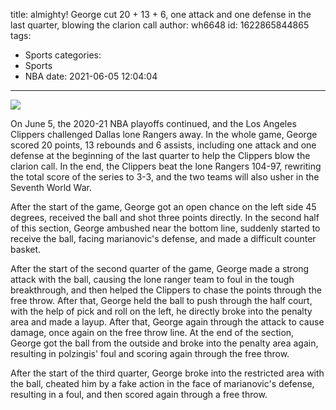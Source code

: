 title: almighty! George cut 20 + 13 + 6, one attack and one defense in the last quarter, blowing the clarion call
author: wh6648
id: 1622865844865
tags: 
- Sports
categories: 
- Sports
- NBA
date: 2021-06-05 12:04:04
---
![](https://p9.itc.cn/q_70/images01/20210605/ed87e754499f43439ef819e3f3db6df5.jpeg)


On June 5, the 2020-21 NBA playoffs continued, and the Los Angeles Clippers challenged Dallas lone Rangers away. In the whole game, George scored 20 points, 13 rebounds and 6 assists, including one attack and one defense at the beginning of the last quarter to help the Clippers blow the clarion call. In the end, the Clippers beat the lone Rangers 104-97, rewriting the total score of the series to 3-3, and the two teams will also usher in the Seventh World War.

After the start of the game, George got an open chance on the left side 45 degrees, received the ball and shot three points directly. In the second half of this section, George ambushed near the bottom line, suddenly started to receive the ball, facing marianovic's defense, and made a difficult counter basket.

After the start of the second quarter of the game, George made a strong attack with the ball, causing the lone ranger team to foul in the tough breakthrough, and then helped the Clippers to chase the points through the free throw. After that, George held the ball to push through the half court, with the help of pick and roll on the left, he directly broke into the penalty area and made a layup. After that, George again through the attack to cause damage, once again on the free throw line. At the end of the section, George got the ball from the outside and broke into the penalty area again, resulting in polzingis' foul and scoring again through the free throw.

After the start of the third quarter, George broke into the restricted area with the ball, cheated him by a fake action in the face of marianovic's defense, resulting in a foul, and then scored again through a free throw.

